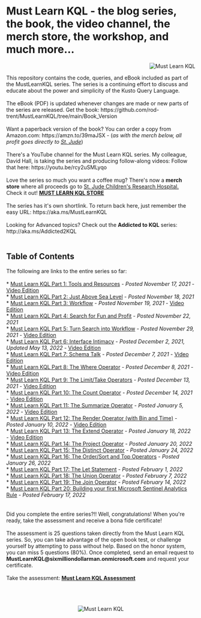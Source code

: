 # Must Learn KQL - the blog series, the book, the video channel, the merch store, the workshop, and much more...<br>
<p align="right"><img src="https://github.com/rod-trent/MustLearnKQL/blob/main/Series_Images/MustLearnKQLBannerSmallSmall.png" alt="Must Learn KQL"></center></p>
This repository contains the code, queries, and eBook included as part of the MustLearnKQL series. The series is a continuing effort to discuss and educate about the power and simplicity of the Kusto Query Language.<br><br>
The eBook (PDF) is updated whenever changes are made or new parts of the series are released. Get the book: https://github.com/rod-trent/MustLearnKQL/tree/main/Book_Version
<br><br>
Want a paperback version of the book? You can order a copy from Amazon.com: https://amzn.to/39maJSX - (<i>as with the merch below, all profit goes directly to <a href="https://www.stjude.org/" target="_blank">St. Jude</a></i>)
<br><br>
There's a YouTube channel for the Must Learn KQL series. My colleague, David Hall, is taking the series and producing follow-along videos: Follow that here: https://youtu.be/rcy2uSMLyqo  
<br><br>
Love the series so much you want a coffee mug? There's now a <b>merch store</b> where all proceeds go to <a href="https://www.stjude.org/" target="_blank">St. Jude Children's Research Hospital.</a> Check it out! <b><a href="https://must-learn-kql.creator-spring.com" target="_blank">MUST LEARN KQL STORE</a></b>
<br><br>
The series has it's own shortlink. To return back here, just remember the easy URL:  https://aka.ms/MustLearnKQL
<br><br>
Looking for Advanced topics? Check out the <b>Addicted to KQL</b> series: http://aka.ms/Addicted2KQL
<br><br>
<b><h2>Table of Contents</h2></b>
The following are links to the entire series so far:
<br><br>
* <a href="https://azurecloudai.blog/2021/11/17/must-learn-kql-part-1-tools-and-resources/" target="_blank">Must Learn KQL Part 1: Tools and Resources</a> - <i>Posted November 17, 2021</i> - <a href="https://youtu.be/rcy2uSMLyqo" target="_blank">Video Edition</a><br>
* <a href="https://azurecloudai.blog/2021/11/18/must-learn-kql-part-2-just-above-sea-level/" target="_blank">Must Learn KQL Part 2: Just Above Sea Level</a> - <i>Posted November 18, 2021</i><br>
* <a href="https://azurecloudai.blog/2021/11/19/must-learn-kql-part-3-workflow/" target="_blank">Must Learn KQL Part 3: Workflow</a> - <i>Posted November 19, 2021</i> - <a href="https://youtu.be/Ga9ZABXtYWM" target="_blank">Video Edition</a><br>
* <a href="https://azurecloudai.blog/2021/11/22/must-learn-kql-part-4-search-for-fun-and-profit/" target="_blank">Must Learn KQL Part 4: Search for Fun and Profit</a> - <i>Posted November 22, 2021</i><br>
* <a href="https://azurecloudai.blog/2021/11/29/must-learn-kql-part-5-turn-search-into-workflow/" target="_blank">Must Learn KQL Part 5: Turn Search into Workflow</a> - <i>Posted November 29, 2021</i> - <a href="https://youtu.be/uugHEu4v0bw" target="_blank">Video Edition</a><br>
* <a href="https://azurecloudai.blog/2021/12/02/must-learn-kql-part-6-interface-intimacy/" target="_blank">Must Learn KQL Part 6: Interface Intimacy</a> - <i>Posted December 2, 2021, Updated May 13, 2022</i> - <a href="https://youtu.be/h18G8s1biXA" target="_blank">Video Edition</a><br>
* <a href="https://azurecloudai.blog/2021/12/07/must-learn-kql-part-7-schema-talk/" target="_blank">Must Learn KQL Part 7: Schema Talk</a> - <i>Posted December 7, 2021</i> - <a href="https://youtu.be/VdjVv63n3Vc" target="_blank">Video Edition</a><br>
* <a href="https://azurecloudai.blog/2021/12/08/must-learn-kql-part-8-the-where-operator/" target="_blank">Must Learn KQL Part 8: The Where Operator</a> - <i>Posted December 8, 2021</i> - <a href="https://youtu.be/dBmCNXgpjWM" target="_blank">Video Edition</a><br>
* <a href="https://azurecloudai.blog/2021/12/13/must-learn-kql-part-9-the-limit-and-take-operators/" target="_blank">Must Learn KQL Part 9: The Limit/Take Operators</a> - <i>Posted December 13, 2021</i> - <a href="https://youtu.be/CJT-cR1Lfzo" target="_blank">Video Edition</a><br>
* <a href="https://azurecloudai.blog/2021/12/14/must-learn-kql-part-10-the-count-operator/" target="_blank">Must Learn KQL Part 10: The Count Operator</a> - <i>Posted December 14, 2021</i> - <a href="https://youtu.be/Cc7CcTXok2s" target="_blank">Video Edition</a><br>
* <a href="https://azurecloudai.blog/2022/01/05/must-learn-kql-part-11-the-summarize-operator/" target="_blank">Must Learn KQL Part 11: The Summarize Operator</a> - <i>Posted January 5, 2022</i> - <a href="https://youtu.be/J3GJ81KsjHQ" target="_blank">Video Edition</a><br>
* <a href="https://azurecloudai.blog/2022/01/10/must-learn-kql-part-12-the-render-operator/" target="_blank">Must Learn KQL Part 12: The Render Operator (with Bin and Time)</a> - <i>Posted January 10, 2022</i> - <a href="https://youtu.be/yY3IMWRwOmM" target="_blank">Video Edition</a><br>
* <a href="https://azurecloudai.blog/2022/01/18/must-learn-kql-part-13-the-extend-operator/" target="_blank">Must Learn KQL Part 13: The Extend Operator</a> - <i>Posted January 18, 2022</i><br> - <a href="https://youtu.be/W4v1u7enWHc" target="_blank">Video Edition</a><br>
* <a href="https://azurecloudai.blog/2022/01/20/must-learn-kql-part-14-the-project-operator/" target="_blank">Must Learn KQL Part 14: The Project Operator</a> - <i>Posted January 20, 2022</i><br>
* <a href="https://azurecloudai.blog/2022/01/24/must-learn-kql-part-15-the-distinct-operator/" target="_blank">Must Learn KQL Part 15: The Distinct Operator</a> - <i>Posted January 24, 2022</i><br>
* <a href="https://azurecloudai.blog/2022/01/26/must-learn-kql-part-16-the-order-sort-and-top-operators/" target="_blank">Must Learn KQL Part 16: The Order/Sort and Top Operators</a> - <i>Posted January 26, 2022</i><br>
* <a href="https://azurecloudai.blog/2022/02/01/must-learn-kql-part-17-the-let-statement/" target="_blank">Must Learn KQL Part 17: The Let Statement</a> - <i>Posted February 1, 2022</i><br> 
* <a href="https://azurecloudai.blog/2022/02/07/must-learn-kql-part-18-the-union-operator/" target="_blank">Must Learn KQL Part 18: The Union Operator</a> - <i>Posted February 7, 2022</i><br> 
* <a href="https://azurecloudai.blog/2022/02/14/must-learn-kql-part-19-the-join-operator/" target="_blank">Must Learn KQL Part 19: The Join Operator</a> - <i>Posted February 14, 2022</i><br> 
* <a href="https://azurecloudai.blog/2022/02/17/must-learn-kql-part-20-building-your-first-microsoft-sentinel-analytics-rule/" target="_blank">Must Learn KQL Part 20: Building your first Microsoft Sentinel Analytics Rule</a> - <i>Posted February 17, 2022</i><br>
<br><br>
Did you complete the entire series?!! Well, congratulations! When you're ready, take the assessment and receive a bona fide certificate!
<br><br>
The assessment is 25 questions taken directly from the Must Learn KQL series. So, you can take advantage of the open book test, or challenge yourself by attempting to pass without help. Based on the honor system, you can miss 5 questions (80%). Once completed, send an email request to <b>MustLearnKQL@sixmilliondollarman.onmicrosoft.com</b> and request your certificate.
<br><br>
Take the assessment: <b><a href="https://forms.office.com/r/6MN69VXLUq" target="_blank">Must Learn KQL Assessment</a></b>
<br><br>
<br><br>
<p align="center"><img src="https://github.com/rod-trent/MustLearnKQL/blob/main/Series_Images/MustLearnKQLBannerMissionSmall.png" alt="Must Learn KQL"></center></p>
